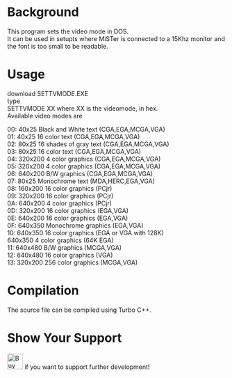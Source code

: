 # Background
This program sets the video mode in DOS.  
It can be used in setupts where MiSTer is connected to a 15Khz monitor and the font is too small to be readable.

# Usage 
download SETTVMODE.EXE  
type   
SETTVMODE XX where XX is the videomode, in hex.  
Available video modes are

00: 40x25 Black and White text (CGA,EGA,MCGA,VGA)  
01: 40x25 16 color text (CGA,EGA,MCGA,VGA)  
02: 80x25 16 shades of gray text (CGA,EGA,MCGA,VGA)  
03: 80x25 16 color text (CGA,EGA,MCGA,VGA)  
04: 320x200 4 color graphics (CGA,EGA,MCGA,VGA)  
05: 320x200 4 color graphics (CGA,EGA,MCGA,VGA)  
06: 640x200 B/W graphics (CGA,EGA,MCGA,VGA)  
07: 80x25 Monochrome text (MDA,HERC,EGA,VGA)  
08: 160x200 16 color graphics (PCjr)  
09: 320x200 16 color graphics (PCjr)  
0A: 640x200 4 color graphics (PCjr)  
0D: 320x200 16 color graphics (EGA,VGA)  
0E: 640x200 16 color graphics (EGA,VGA)  
0F: 640x350 Monochrome graphics (EGA,VGA)  
10: 640x350 16 color graphics (EGA or VGA with 128K)  
    640x350 4 color graphics (64K EGA)  
11: 640x480 B/W graphics (MCGA,VGA)  
12: 640x480 16 color graphics (VGA)  
13: 320x200 256 color graphics (MCGA,VGA)  

# Compilation 

The source file can be compiled using Turbo C++. 

# Show Your Support

<a href='https://ko-fi.com/R6R31177HE' target='_blank'><img height='36' style='border:0px;height:36px;' src='https://storage.ko-fi.com/cdn/kofi2.png?v=3' border='0' alt='Buy Me a Coffee at ko-fi.com' /></a> if you want to support further development!

